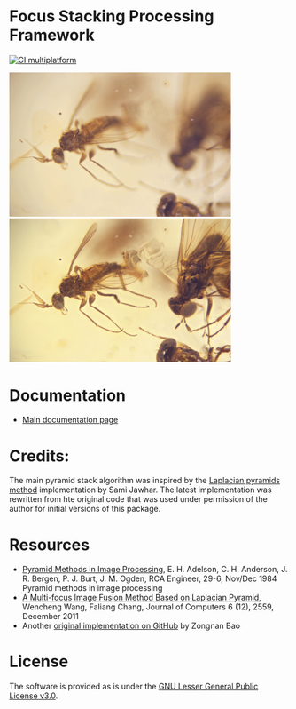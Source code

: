 # Focus Stacking Processing Framework

[![CI multiplatform](https://github.com/lucalista/focusstack/actions/workflows/ci-multiplatform.yml/badge.svg)](https://github.com/lucalista/focusstack/actions/workflows/ci-multiplatform.yml)

<img src='https://raw.githubusercontent.com/lucalista/focusstack/main/img/flies.gif' width="400">  <img src='https://raw.githubusercontent.com/lucalista/focusstack/main/img/flies_stack.jpg' width="400">

# Documentation
- [Main documentation page](https://github.com/lucalista/focusstack/blob/main/docs/main.md)

# Credits:

The main pyramid stack algorithm was inspired by the [Laplacian pyramids method](https://github.com/sjawhar/focus-stacking) implementation by Sami Jawhar. The latest implementation was rewritten from hte original code that was used under permission of the author for initial versions of this package.

# Resources

* [Pyramid Methods in Image Processing](https://www.researchgate.net/publication/246727904_Pyramid_Methods_in_Image_Processing), E. H. Adelson, C. H. Anderson,  J. R. Bergen, P. J. Burt, J. M. Ogden, RCA Engineer, 29-6, Nov/Dec 1984
Pyramid methods in image processing
* [A Multi-focus Image Fusion Method Based on Laplacian Pyramid](http://www.jcomputers.us/vol6/jcp0612-07.pdf), Wencheng Wang, Faliang Chang, Journal of Computers 6 (12), 2559, December 2011
* Another [original implementation on GitHub](https://github.com/bznick98/Focus_Stacking) by Zongnan Bao

# License

The software is provided as is under the [GNU Lesser General Public License v3.0](https://choosealicense.com/licenses/lgpl-3.0/).

